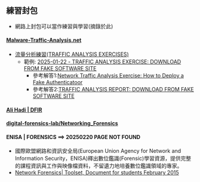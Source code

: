 ## 練習封包
- 網路上封包可以當作練習與學習(摘錄於此)
#### [Malware-Traffic-Analysis.net](https://malware-traffic-analysis.net/index.html)
- [流量分析練習(TRAFFIC ANALYSIS EXERCISES)](https://malware-traffic-analysis.net/training-exercises.html)
  - 範例: [2025-01-22 - TRAFFIC ANALYSIS EXERCISE: DOWNLOAD FROM FAKE SOFTWARE SITE](https://malware-traffic-analysis.net/2025/01/22/page2.html)
    - 參考解答1:[Network Traffic Analysis Exercise: How to Deploy a Fake Authenticatoor](https://medium.com/@pavol.kluka/network-traffic-analysis-exercise-how-to-deploy-a-fake-authenticatoor-0968077ed8eb)
    - 參考解答2:[TRAFFIC ANALYSIS REPORT: DOWNLOAD FROM FAKE SOFTWARE SITE](https://www.linkedin.com/pulse/traffic-analysis-report-download-from-fake-software-site-fawaz-xlybf/)
   

####  [Ali Hadi | DFIR ]()
#### [digital-forensics-lab/Networking_Forensics](https://github.com/frankwxu/digital-forensics-lab/tree/main/Networking_Forensics)
#### ENISA | FORENSICS ==>  20250220 PAGE NOT FOUND
- 國際歐盟網路和資訊安全局(European Union Agency for Network and Information Security，ENISA)釋出數位鑑識(Forensic)學習資源，提供完整的課程資訊與工作與映像檔資料，不留遺力地培養數位鑑識領域的專家。
- [Network Forensics| Toolset, Document for students February 2015](Network_Forensics_toolset_2015_Final.pdf) 
